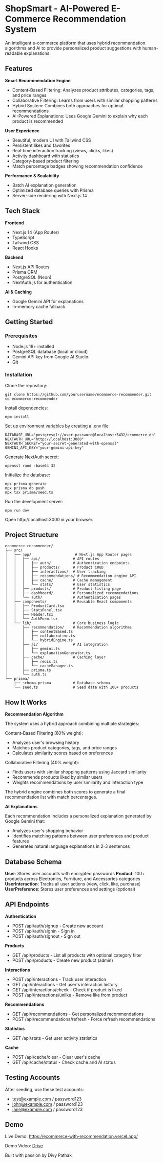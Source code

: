 # ShopSmart - AI-Powered E-Commerce Recommendation System

An intelligent e-commerce platform that uses hybrid recommendation algorithms and AI to provide personalized product suggestions with human-readable explanations.

## Features

**Smart Recommendation Engine**

- Content-Based Filtering: Analyzes product attributes, categories, tags, and price ranges
- Collaborative Filtering: Learns from users with similar shopping patterns
- Hybrid System: Combines both approaches for optimal recommendations
- AI-Powered Explanations: Uses Google Gemini to explain why each product is recommended

**User Experience**

- Beautiful, modern UI with Tailwind CSS
- Persistent likes and favorites
- Real-time interaction tracking (views, clicks, likes)
- Activity dashboard with statistics
- Category-based product filtering
- Match percentage badges showing recommendation confidence

**Performance \& Scalability**

- Batch AI explanation generation
- Optimized database queries with Prisma
- Server-side rendering with Next.js 14


## Tech Stack

**Frontend**

- Next.js 14 (App Router)
- TypeScript
- Tailwind CSS
- React Hooks

**Backend**

- Next.js API Routes
- Prisma ORM
- PostgreSQL (Neon)
- NextAuth.js for authentication

**AI \& Caching**

- Google Gemini API for explanations
- In-memory cache fallback


## Getting Started

### Prerequisites

- Node.js 18+ installed
- PostgreSQL database (local or cloud)
- Gemini API key from Google AI Studio
- Git


### Installation

Clone the repository:

```
git clone https://github.com/yourusername/ecommerce-recommender.git
cd ecommerce-recommender
```

Install dependencies:

```
npm install
```

Set up environment variables by creating a .env file:

```
DATABASE_URL="postgresql://user:password@localhost:5432/ecommerce_db"
NEXTAUTH_URL="http://localhost:3000"
NEXTAUTH_SECRET="your-secret-generated-with-openssl"
GEMINI_API_KEY="your-gemini-api-key"
```

Generate NextAuth secret:

```
openssl rand -base64 32
```

Initialize the database:

```
npx prisma generate
npx prisma db push
npx tsx prisma/seed.ts
```

Run the development server:

```
npm run dev
```

Open http://localhost:3000 in your browser.

## Project Structure

```
ecommerce-recommender/
├── src/
│   ├── app/                    # Next.js App Router pages
│   │   ├── api/               # API routes
│   │   │   ├── auth/          # Authentication endpoints
│   │   │   ├── products/      # Product CRUD
│   │   │   ├── interactions/  # User tracking
│   │   │   ├── recommendations/ # Recommendation engine API
│   │   │   ├── cache/         # Cache management
│   │   │   └── stats/         # User statistics
│   │   ├── products/          # Product listing page
│   │   ├── dashboard/         # Personalized recommendations
│   │   └── auth/              # Authentication pages
│   ├── components/            # Reusable React components
│   │   ├── ProductCard.tsx
│   │   ├── StatsPanel.tsx
│   │   ├── Header.tsx
│   │   └── AuthForm.tsx
│   └── lib/                   # Core business logic
│       ├── recommendation/    # Recommendation algorithms
│       │   ├── contentBased.ts
│       │   ├── collaborative.ts
│       │   └── hybridEngine.ts
│       ├── ai/                # AI integration
│       │   ├── gemini.ts
│       │   └── explanationGenerator.ts
│       ├── cache/             # Caching layer
│       │   ├── redis.ts
│       │   └── cacheManager.ts
│       ├── prisma.ts
│       └── auth.ts
└── prisma/
    ├── schema.prisma          # Database schema
    └── seed.ts                # Seed data with 100+ products
```


## How It Works

**Recommendation Algorithm**

The system uses a hybrid approach combining multiple strategies:

Content-Based Filtering (60% weight):

- Analyzes user's browsing history
- Matches product categories, tags, and price ranges
- Calculates similarity scores based on preferences

Collaborative Filtering (40% weight):

- Finds users with similar shopping patterns using Jaccard similarity
- Recommends products liked by similar users
- Weights recommendations by user similarity and interaction type

The hybrid engine combines both scores to generate a final recommendation list with match percentages.

**AI Explanations**

Each recommendation includes a personalized explanation generated by Google Gemini that:

- Analyzes user's shopping behavior
- Identifies matching patterns between user preferences and product features
- Generates natural language explanations in 2-3 sentences


## Database Schema

**User**: Stores user accounts with encrypted passwords
**Product**: 100+ products across Electronics, Furniture, and Accessories categories
**UserInteraction**: Tracks all user actions (view, click, like, purchase)
**UserPreference**: Stores user preferences and settings (optional)

## API Endpoints

**Authentication**

- POST /api/auth/signup - Create new account
- POST /api/auth/signin - Sign in
- POST /api/auth/signout - Sign out

**Products**

- GET /api/products - List all products with optional category filter
- POST /api/products - Create new product (admin)

**Interactions**

- POST /api/interactions - Track user interaction
- GET /api/interactions - Get user's interaction history
- GET /api/interactions/check - Check if product is liked
- POST /api/interactions/unlike - Remove like from product

**Recommendations**

- GET /api/recommendations - Get personalized recommendations
- POST /api/recommendations/refresh - Force refresh recommendations

**Statistics**

- GET /api/stats - Get user activity statistics

**Cache**

- POST /api/cache/clear - Clear user's cache
- GET /api/cache/status - Check cache and AI status


## Testing Accounts

After seeding, use these test accounts:

- test@example.com / password123
- john@example.com / password123
- jane@example.com / password123


## Demo

Live Demo: https://ecommerce-with-recommendation.vercel.app/

Demo Video: [Drive](https://drive.google.com/file/d/1h0OMURVDwqu3GQmm1JIuJd4rJ9nVWy8c/view?usp=sharing)

Built with passion by Divy Pathak

